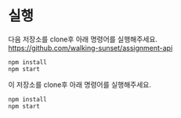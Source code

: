 # 실행

다음 저장소를 clone후 아래 명령어를 실행해주세요.   
https://github.com/walking-sunset/assignment-api
```
npm install
npm start
```
이 저장소를 clone후 아래 명령어를 실행해주세요.
```
npm install
npm start
```

